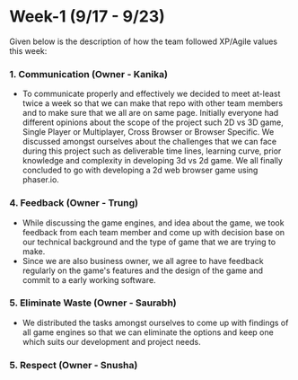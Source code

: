 # Week-1 (9/17 - 9/23)
Given below is the description of how the team followed XP/Agile values this week:

### 1. Communication (Owner - Kanika)
* To communicate properly and effectively we decided to meet at-least twice a week so that we can make that repo with other team members and to make sure that we all are on same page. Initially everyone had different opinions about the scope of the project such 2D vs 3D game, Single Player or Multiplayer, Cross Browser or Browser Specific. We discussed amongst ourselves about the challenges that we can face during this project such as deliverable time lines, learning curve, prior knowledge and complexity in developing 3d vs 2d game. We all finally concluded to go with developing a 2d web browser game using phaser.io.

### 4. Feedback (Owner - **Trung**)
* While discussing the game engines, and idea about the game, we took feedback from each team member and come up with decision base on our technical background and the type of game that we are trying to make.  
* Since we are also business owner, we all agree to have feedback regularly on the game's features and the design of the game and commit to a early working software.

### 5. Eliminate Waste (Owner - **Saurabh**)
* We distributed the tasks amongst ourselves to come up with findings of all game engines so that we can eliminate the options and keep one which suits our development and project needs.  


### 5. Respect (Owner - **Snusha**)
